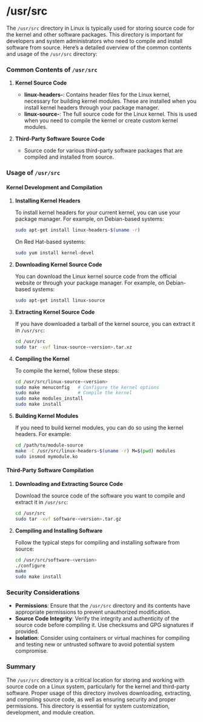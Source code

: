 # /usr/src
The `/usr/src` directory in Linux is typically used for storing source code for the kernel and other software packages. This directory is important for developers and system administrators who need to compile and install software from source. Here’s a detailed overview of the common contents and usage of the `/usr/src` directory:

### Common Contents of `/usr/src`

1. **Kernel Source Code**
   - **linux-headers-<version>**: Contains header files for the Linux kernel, necessary for building kernel modules. These are installed when you install kernel headers through your package manager.
   - **linux-source-<version>**: The full source code for the Linux kernel. This is used when you need to compile the kernel or create custom kernel modules.

2. **Third-Party Software Source Code**
   - Source code for various third-party software packages that are compiled and installed from source.

### Usage of `/usr/src`

#### Kernel Development and Compilation

1. **Installing Kernel Headers**

   To install kernel headers for your current kernel, you can use your package manager. For example, on Debian-based systems:

   ```sh
   sudo apt-get install linux-headers-$(uname -r)
   ```

   On Red Hat-based systems:

   ```sh
   sudo yum install kernel-devel
   ```

2. **Downloading Kernel Source Code**

   You can download the Linux kernel source code from the official website or through your package manager. For example, on Debian-based systems:

   ```sh
   sudo apt-get install linux-source
   ```

3. **Extracting Kernel Source Code**

   If you have downloaded a tarball of the kernel source, you can extract it in `/usr/src`:

   ```sh
   cd /usr/src
   sudo tar -xvf linux-source-<version>.tar.xz
   ```

4. **Compiling the Kernel**

   To compile the kernel, follow these steps:

   ```sh
   cd /usr/src/linux-source-<version>
   sudo make menuconfig   # Configure the kernel options
   sudo make              # Compile the kernel
   sudo make modules_install
   sudo make install
   ```

5. **Building Kernel Modules**

   If you need to build kernel modules, you can do so using the kernel headers. For example:

   ```sh
   cd /path/to/module-source
   make -C /usr/src/linux-headers-$(uname -r) M=$(pwd) modules
   sudo insmod mymodule.ko
   ```

#### Third-Party Software Compilation

1. **Downloading and Extracting Source Code**

   Download the source code of the software you want to compile and extract it in `/usr/src`:

   ```sh
   cd /usr/src
   sudo tar -xvf software-<version>.tar.gz
   ```

2. **Compiling and Installing Software**

   Follow the typical steps for compiling and installing software from source:

   ```sh
   cd /usr/src/software-<version>
   ./configure
   make
   sudo make install
   ```

### Security Considerations

- **Permissions**: Ensure that the `/usr/src` directory and its contents have appropriate permissions to prevent unauthorized modification.
- **Source Code Integrity**: Verify the integrity and authenticity of the source code before compiling it. Use checksums and GPG signatures if provided.
- **Isolation**: Consider using containers or virtual machines for compiling and testing new or untrusted software to avoid potential system compromise.

### Summary

The `/usr/src` directory is a critical location for storing and working with source code on a Linux system, particularly for the kernel and third-party software. Proper usage of this directory involves downloading, extracting, and compiling source code, as well as ensuring security and proper permissions. This directory is essential for system customization, development, and module creation.
